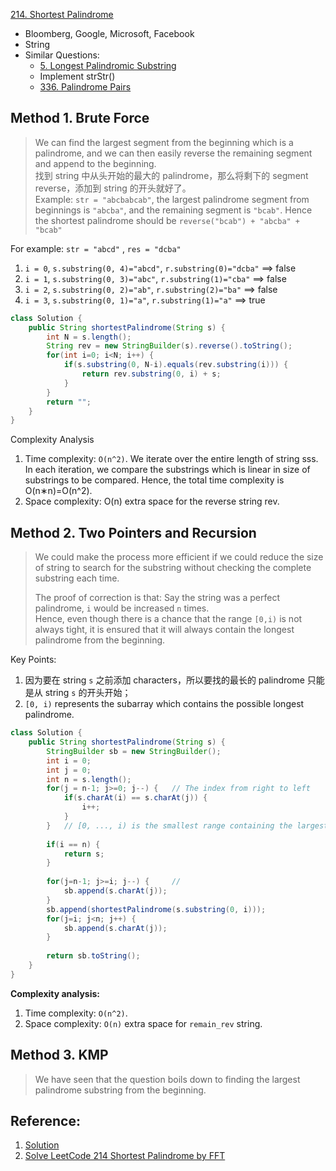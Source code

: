 [214. Shortest Palindrome](https://leetcode.com/problems/shortest-palindrome/)

* Bloomberg, Google, Microsoft, Facebook
* String
* Similar Questions:
    * [5. Longest Palindromic Substring](https://leetcode.com/problems/longest-palindromic-substring/)
    * Implement strStr()
    * [336. Palindrome Pairs](https://leetcode.com/problems/palindrome-pairs/)


## Method 1. Brute Force
> We can find the largest segment from the beginning which is a palindrome, and we can then easily reverse the remaining segment and append to the beginning.        
> 找到 string 中从头开始的最大的 palindrome，那么将剩下的 segment reverse，添加到 string 的开头就好了。          
> Example: `str = "abcbabcab"`, the largest palindrome segment from beginnings is `"abcba"`, and the remaining segment is `"bcab"`.
> Hence the shortest palindrome should be `reverse("bcab") + "abcba" + "bcab"`      

For example: `str = "abcd"` , `res = "dcba"`        
1. `i = 0`, `s.substring(0, 4)="abcd"`, `r.substring(0)="dcba"` ==> false
2. `i = 1`, `s.substring(0, 3)="abc"`, `r.substring(1)="cba"` ==> false
3. `i = 2`, `s.substring(0, 2)="ab"`, `r.substring(2)="ba"` ==> false
4. `i = 3`, `s.substring(0, 1)="a"`, `r.substring(1)="a"` ==> true

```java
class Solution {
    public String shortestPalindrome(String s) {
        int N = s.length();
        String rev = new StringBuilder(s).reverse().toString();
        for(int i=0; i<N; i++) {
            if(s.substring(0, N-i).equals(rev.substring(i))) {
                return rev.substring(0, i) + s;
            }
        }
        return "";
    }
}
```
Complexity Analysis
1. Time complexity: `O(n^2)`.
    We iterate over the entire length of string sss.
    In each iteration, we compare the substrings which is linear in size of substrings to be compared.
    Hence, the total time complexity is O(n∗n)=O(n^2).
2. Space complexity: O(n) extra space for the reverse string rev.


## Method 2. Two Pointers and Recursion
> We could make the process more efficient if we could reduce the size of string to search for the substring without checking the complete substring each time.              
> 
> The proof of correction is that: Say the string was a perfect palindrome, `i` would be increased `n` times.       
> Hence, even though there is a chance that the range `[0,i)` is not always tight, it is ensured that it will always contain the longest palindrome from the beginning.     

Key Points:
1. 因为要在 string `s` 之前添加 characters，所以要找的最长的 palindrome 只能是从 string `s` 的开头开始；
2. `[0, i)` represents the subarray which contains the possible longest palindrome.  
```java
class Solution {
    public String shortestPalindrome(String s) {
        StringBuilder sb = new StringBuilder();
        int i = 0;
        int j = 0;
        int n = s.length();
        for(j = n-1; j>=0; j--) {   // The index from right to left
            if(s.charAt(i) == s.charAt(j)) {
                i++;
            }
        }   // [0, ..., i) is the smallest range containing the largest palindrome
        
        if(i == n) {
            return s;
        }
        
        for(j=n-1; j>=i; j--) {     // 
            sb.append(s.charAt(j));
        }
        sb.append(shortestPalindrome(s.substring(0, i)));
        for(j=i; j<n; j++) {
            sb.append(s.charAt(j));
        }
        
        return sb.toString();
    }
}
```
**Complexity analysis:**
1. Time complexity: `O(n^2)`. 
2. Space complexity: `O(n)` extra space for `remain_rev` string.        


## Method 3. KMP
> We have seen that the question boils down to finding the largest palindrome substring from the beginning.     


## Reference:
1. [Solution](https://leetcode.com/problems/shortest-palindrome/solution/)
2. [Solve LeetCode 214 Shortest Palindrome by FFT](https://hackmd.io/@YuzwqJGwRa6CIN12AneRxg/HkBxRYbrN?type=view)
